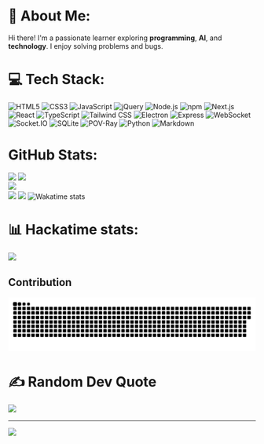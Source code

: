 # 💫 About Me:

Hi there! I'm a passionate learner exploring **programming**, **AI**, and **technology**. I enjoy solving problems and bugs.

# 💻 Tech Stack:

![HTML5](https://img.shields.io/badge/html5-%23E34F26.svg?style=for-the-badge&logo=html5&logoColor=white) 
![CSS3](https://img.shields.io/badge/css3-%231572B6.svg?style=for-the-badge&logo=css3&logoColor=white) 
![JavaScript](https://img.shields.io/badge/javascript-%23323330.svg?style=for-the-badge&logo=javascript&logoColor=%23F7DF1E) 
![jQuery](https://img.shields.io/badge/jquery-%230769AD.svg?style=for-the-badge&logo=jquery&logoColor=white) 
![Node.js](https://img.shields.io/badge/node.js-%23339933.svg?style=for-the-badge&logo=node.js&logoColor=white) 
![npm](https://img.shields.io/badge/npm-%23CB3837.svg?style=for-the-badge&logo=npm&logoColor=white) 
![Next.js](https://img.shields.io/badge/next.js-%23000000.svg?style=for-the-badge&logo=next.js&logoColor=white) 
![React](https://img.shields.io/badge/react-%2320232a.svg?style=for-the-badge&logo=react&logoColor=%2361DAFB) 
![TypeScript](https://img.shields.io/badge/typescript-%23007ACC.svg?style=for-the-badge&logo=typescript&logoColor=white) 
![Tailwind CSS](https://img.shields.io/badge/tailwindcss-%2338B2AC.svg?style=for-the-badge&logo=tailwind-css&logoColor=white) 
![Electron](https://img.shields.io/badge/electron-%23000000.svg?style=for-the-badge&logo=electron&logoColor=%2366DBFF) 
![Express](https://img.shields.io/badge/express-%23404d59.svg?style=for-the-badge&logo=express&logoColor=white) 
![WebSocket](https://img.shields.io/badge/websocket-%2300CFFF.svg?style=for-the-badge&logo=websocket&logoColor=white) 
![Socket.IO](https://img.shields.io/badge/socket.io-%23000000.svg?style=for-the-badge&logo=socket.io&logoColor=white) 
![SQLite](https://img.shields.io/badge/sqlite-%23007458.svg?style=for-the-badge&logo=sqlite&logoColor=white) 
![POV-Ray](https://img.shields.io/badge/pov-ray-%230099CC.svg?style=for-the-badge&logo=pov-ray&logoColor=white) 
![Python](https://img.shields.io/badge/python-%233776AB.svg?style=for-the-badge&logo=python&logoColor=white) 
![Markdown](https://img.shields.io/badge/markdown-%23000000.svg?style=for-the-badge&logo=markdown&logoColor=white)

# GitHub Stats: 

![](http://github-profile-summary-cards.vercel.app/api/cards/profile-details?username=Lumethra&theme=catppuccin_mocha)
![](https://github-readme-stats.vercel.app/api?username=Lumethra&theme=catppuccin_mocha&hide_border=false&include_all_commits=true&count_private=true)<br/>
![](https://github-readme-streak-stats.herokuapp.com/?user=Lumethra&theme=catppuccin_mocha&hide_border=false)<br/>
![](https://github-readme-stats.vercel.app/api/top-langs/?username=Lumethra&theme=catppuccin_mocha&hide_border=false&include_all_commits=true&count_private=true&layout=compact)
![](http://github-profile-summary-cards.vercel.app/api/cards/productive-time?username=Lumethra&theme=catppuccin_mocha&utcOffset=8)
![Wakatime stats](https://github-readme-stats.vercel.app/api/wakatime?username=neongamerbot&theme=catppuccin_mocha&layout=compact)

# 📊 Hackatime stats:

![](https://github-readme-stats.hackclub.dev/api/wakatime?username=1341&api_domain=hackatime.hackclub.com&theme=catppuccin_mocha&custom_title=Hackatime+Stats&layout=compact&cache_seconds=0&langs_count=8)

## Contribution

![snake gif](https://github.com/NeonGamerBot-QK/NeonGamerBot-QK/blob/output/github-contribution-grid-snake.svg)

# ✍️ Random Dev Quote

![](https://quotes-github-readme.vercel.app/api?type=horizontal&theme=radical)

---

[![](https://visitcount.itsvg.in/api?id=NeonGamerBot-QK&icon=0&color=0)](https://visitcount.itsvg.in)
